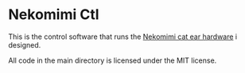 Nekomimi Ctl
============

This is the control software that runs the [Nekomimi cat ear hardware](https://github.com/TobleMiner/catear-pcb) i designed.

All code in the main directory is licensed under the MIT license.
